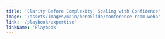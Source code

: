 ```yaml
---
title: 'Clarity Before Complexity: Scaling with Confidence'
image: '/assets/images/main/heroSlide/conference-room.webp'
link: '/playbook/expertise'
linkName: 'Playbook'
---
```

